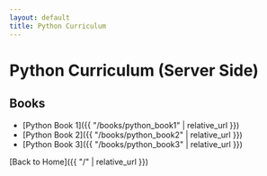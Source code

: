 ```yaml
---
layout: default
title: Python Curriculum
---
```


# Python Curriculum (Server Side)

## Books

- [Python Book 1]({{ "/books/python_book1" | relative_url }})
- [Python Book 2]({{ "/books/python_book2" | relative_url }})
- [Python Book 3]({{ "/books/python_book3" | relative_url }})

[Back to Home]({{ "/" | relative_url }})
